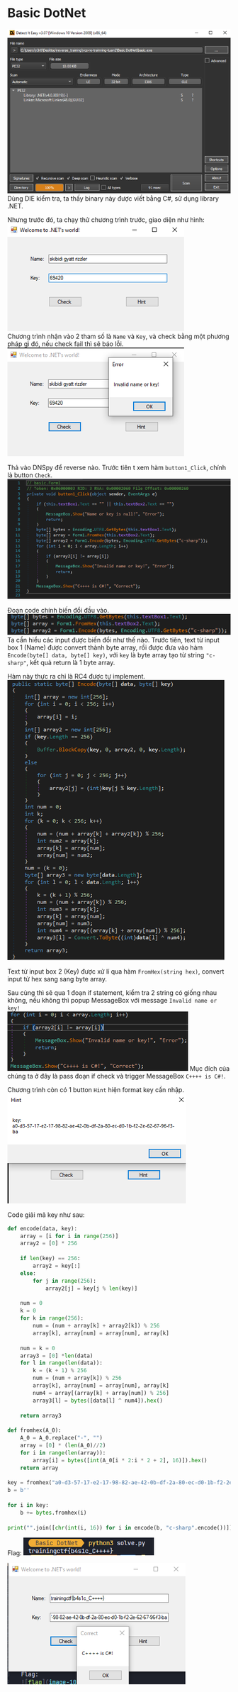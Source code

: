 # Basic DotNet

![info](image-1.png)
Dùng DIE kiểm tra, ta thấy binary này được viết bằng C#, sử dụng library .NET.
<br>

Nhưng trước đó, ta chạy thử chương trình trước, giao diện như hình:
![ui](image-4.png)
<br>
Chương trình nhận vào 2 tham số là `Name` và `Key`, và check bằng một phương pháp gì đó, nếu check fail thì sẽ báo lỗi.
![alt text](image-5.png)
<br>

 Thả vào DNSpy để reverse nào. Trước tiên t xem hàm `button1_Click`, chính là button `Check`.
![check_button](image.png)
<br>

Đoạn code chính biến đổi đầu vào. <br>
![focus](image-6.png)
Ta cần hiểu các input được biến đổi như thế nào. Trước tiên, text từ input box 1 (Name) được convert thành byte array, rồi được đưa vào hàm `Encode(byte[] data, byte[] key)`, với `key` là byte array tạo từ string `"c-sharp"`, kết quả return là 1 byte array.

Hàm này thực ra chỉ là RC4 được tự implement. <br>
![encode](image-8.png)

Text từ input box 2 (Key) được xử lí qua hàm `FromHex(string hex)`, convert input từ hex sang sang byte array.

Sau cùng thì sẽ qua 1 đoạn if statement, kiểm tra 2 string có giống nhau không, nếu không thì popup MessageBox với message `Invalid name or key!` <br>
![if_check](image-7.png)
Mục đích của chúng ta ở đây là pass đoạn if check và trigger MessageBox `C++++ is C#!`.

Chương trình còn có 1 button `Hint` hiện format key cần nhập.
![key_format](image-9.png)

Code giải mã key như sau:
```python
def encode(data, key):
    array = [i for i in range(256)]
    array2 = [0] * 256

    if len(key) == 256:
        array2 = key[:]
    else:
        for j in range(256):
            array2[j] = key[j % len(key)]

    num = 0
    k = 0
    for k in range(256):
        num = (num + array[k] + array2[k]) % 256
        array[k], array[num] = array[num], array[k]

    num = k = 0
    array3 = [0] *len(data)
    for l in range(len(data)):
        k = (k + 1) % 256
        num = (num + array[k]) % 256
        array[k], array[num] = array[num], array[k]
        num4 = array[(array[k] + array[num]) % 256]
        array3[l] = bytes([data[l] ^ num4]).hex()

    return array3

def fromhex(A_0):
    A_0 = A_0.replace("-", "")
    array = [0] * (len(A_0)//2)
    for i in range(len(array)):
        array[i] = bytes([int(A_0[i * 2:i * 2 + 2], 16)]).hex()
    return array

key = fromhex("a0-d3-57-17-e2-17-98-82-ae-42-0b-df-2a-80-ec-d0-1b-f2-2e-62-67-96-f3-ba")
b = b''

for i in key:
    b += bytes.fromhex(i)

print("".join([chr(int(i, 16)) for i in encode(b, "c-sharp".encode())]))
```
Flag:
![flag](image-10.png)

![correct](image-11.png)
